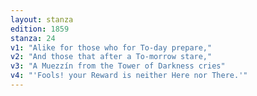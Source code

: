 ```yaml
---
layout: stanza
edition: 1859
stanza: 24
v1: "Alike for those who for To-day prepare,"
v2: "And those that after a To-morrow stare,"
v3: "⁠A Muezzín from the Tower of Darkness cries"
v4: "'Fools! your Reward is neither Here nor There.'"
---
```

